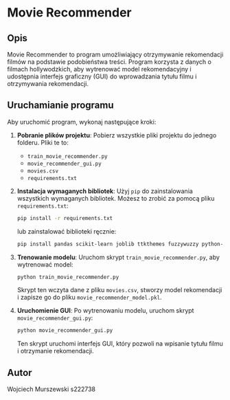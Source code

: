 # Movie Recommender

## Opis

Movie Recommender to program umożliwiający otrzymywanie rekomendacji filmów na podstawie podobieństwa treści. Program korzysta z danych o filmach hollywodzkich, aby wytrenować model rekomendacyjny i udostępnia interfejs graficzny (GUI) do wprowadzania tytułu filmu i otrzymywania rekomendacji.

## Uruchamianie programu

Aby uruchomić program, wykonaj następujące kroki:

1. **Pobranie plików projektu**: Pobierz wszystkie pliki projektu do jednego folderu. Pliki te to:
    - `train_movie_recommender.py`
    - `movie_recommender_gui.py`
    - `movies.csv`
    - `requirements.txt`

3. **Instalacja wymaganych bibliotek**: Użyj `pip` do zainstalowania wszystkich wymaganych bibliotek. Możesz to zrobić za pomocą pliku `requirements.txt`:

    ```sh
    pip install -r requirements.txt
    ```

    lub zainstalować biblioteki ręcznie:

    ```sh
    pip install pandas scikit-learn joblib ttkthemes fuzzywuzzy python-Levenshtein
    ```

4. **Trenowanie modelu**: Uruchom skrypt `train_movie_recommender.py`, aby wytrenować model:

    ```sh
    python train_movie_recommender.py
    ```

    Skrypt ten wczyta dane z pliku `movies.csv`, stworzy model rekomendacji i zapisze go do pliku `movie_recommender_model.pkl`.

5. **Uruchomienie GUI**: Po wytrenowaniu modelu, uruchom skrypt `movie_recommender_gui.py`:

    ```sh
    python movie_recommender_gui.py
    ```

    Ten skrypt uruchomi interfejs GUI, który pozwoli na wpisanie tytułu filmu i otrzymanie rekomendacji.

## Autor

Wojciech Murszewski s222738 



